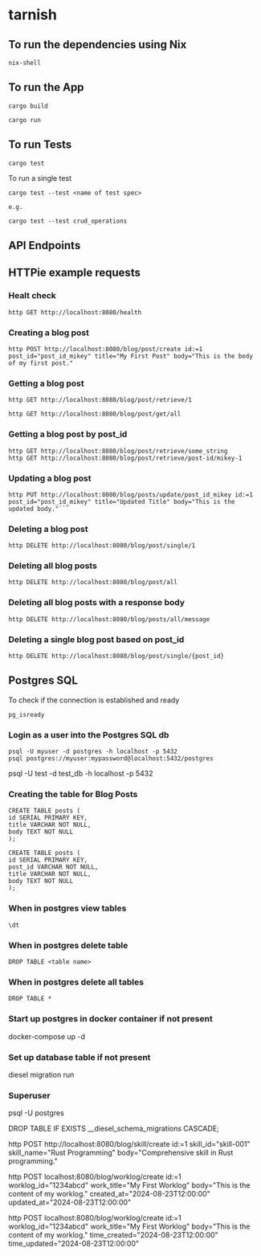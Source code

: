 # tarnish

## To run the dependencies using Nix

```
nix-shell
```

## To run the App

```
cargo build
```

```
cargo run
```

## To run Tests

```
cargo test
```

To run a single test

```
cargo test --test <name of test spec>

e.g.

cargo test --test crud_operations 
```

## API Endpoints


## HTTPie example requests


### Healt check
```
http GET http://localhost:8080/health
```


### Creating a blog post
```
http POST http://localhost:8080/blog/post/create id:=1 post_id="post_id_mikey" title="My First Post" body="This is the body of my first post."
```

### Getting a blog post
```
http GET http://localhost:8080/blog/post/retrieve/1
```

```
http GET http://localhost:8080/blog/post/get/all
```

### Getting a blog post by post_id
```
http GET http://localhost:8080/blog/post/retrieve/some_string
http GET http://localhost:8080/blog/post/retrieve/post-id/mikey-1
```


### Updating a blog post
```
http PUT http://localhost:8080/blog/posts/update/post_id_mikey id:=1 post_id="post_id_mikey" title="Updated Title" body="This is the updated body."```
```

### Deleting a blog post
```
http DELETE http://localhost:8080/blog/post/single/1
```

### Deleting all blog posts
```
http DELETE http://localhost:8080/blog/post/all
```

### Deleting all blog posts with a response body
```
http DELETE http://localhost:8080/blog/posts/all/message
```

### Deleting a single blog post based on post_id
```
http DELETE http://localhost:8080/blog/post/single/{post_id}
```

## Postgres SQL

To check if the connection is established and ready

```
pg_isready
```

### Login as a user into the Postgres SQL db

```
psql -U myuser -d postgres -h localhost -p 5432
psql postgres://myuser:mypassword@localhost:5432/postgres

```

psql -U test -d test_db -h localhost -p 5432

### Creating the table for Blog Posts
```
CREATE TABLE posts (
id SERIAL PRIMARY KEY,
title VARCHAR NOT NULL,
body TEXT NOT NULL
);

CREATE TABLE posts (
id SERIAL PRIMARY KEY,
post_id VARCHAR NOT NULL,
title VARCHAR NOT NULL,
body TEXT NOT NULL
);
```
### When in postgres view tables
```
\dt
```

### When in postgres delete table
```
DROP TABLE <table name>
```

### When in postgres delete all tables
```
DROP TABLE *
```

### Start up postgres in docker container if not present  
docker-compose up -d

### Set up database table if not present
diesel migration run

### Superuser
psql -U postgres


DROP TABLE IF EXISTS __diesel_schema_migrations CASCADE;




http POST http://localhost:8080/blog/skill/create id:=1 skill_id="skill-001" skill_name="Rust Programming" body="Comprehensive skill in Rust programming."


http POST localhost:8080/blog/worklog/create id:=1 worklog_id="1234abcd" work_title="My First Worklog" body="This is the content of my worklog." created_at="2024-08-23T12:00:00" updated_at="2024-08-23T12:00:00"


http POST localhost:8080/blog/worklog/create id:=1 worklog_id="1234abcd" work_title="My First Worklog" body="This is the content of my worklog." time_created="2024-08-23T12:00:00" time_updated="2024-08-23T12:00:00"